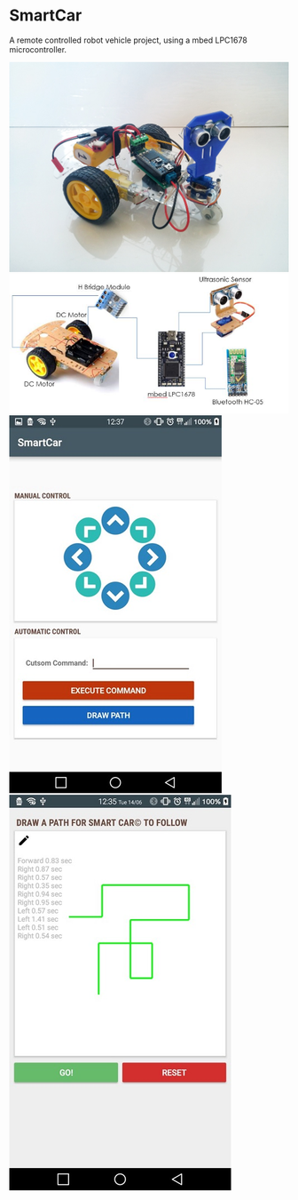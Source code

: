 # SmartCar
A remote controlled robot vehicle project, using a mbed LPC1678 microcontroller.  

![Robot](screenshots/1Robot.jpg "The Robot")
![SystemComponents](screenshots/2SystemComponents.jpg "The Robot")
![MainActivity](screenshots/3MainActivity.jpg "The Robot")
![DrawPath](screenshots/4DrawPath.jpg "The Robot")
